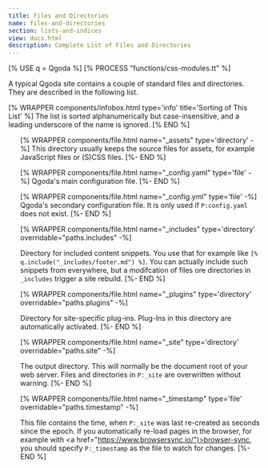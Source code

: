 ```yaml
---
title: Files and Directories
name: files-and-directories
section: lists-and-indices
view: docs.html
description: Complete List of Files and Directories
---
```

[% USE q = Qgoda %]
[% PROCESS "functions/css-modules.tt" %]

A typical Qgoda site contains a couple of standard files and directories.
They are described in the following list.

[% WRAPPER components/infobox.html
           type='info' title='Sorting of This List' %]
The list is sorted alphanumerically but case-insensitive, and a leading
underscore of the name is ignored.
[% END %]

<ul>

[% WRAPPER components/file.html
   name="_assets" type='directory' -%]
This directory usually keeps the source files for assets, for example
JavaScript files or (S)CSS files.
[%- END %]

[% WRAPPER components/file.html
   name="_config.yaml" type='file' -%]
Qgoda's main configuration file.
[%- END %]

[% WRAPPER components/file.html
   name="_config.yml" type='file' -%]
Qgoda's secondary configuration file.  It is only used if <code>P:config.yaml</code>
does not exist.
[%- END %]

[% WRAPPER components/file.html
   name="_includes" type='directory'
   overridable="paths.includes" -%]

Directory for included content snippets.  You use that for example
like <code>[&#37; q.include("_includes/footer.md") &#37;]</code>.  You 
can actually include such snippets from everywhere, but a modifcation 
of files ore directories in `_includes` trigger a site rebuild.
[%- END %]

[% WRAPPER components/file.html
   name="_plugins" type='directory'
   overridable="paths.plugins" -%]

Directory for site-specific plug-ins.  Plug-Ins in this directory are
automatically activated.
[%- END %]

[% WRAPPER components/file.html
   name="_site" type='directory'
   overridable="paths.site" -%]

The output directory.  This will normally be the document root of your
web server.  Files and directories in <code>P:_site</code> are 
overwritten without warning.
[%- END %]

[% WRAPPER components/file.html
   name="_timestamp" type='file'
   overridable="paths.timestamp" -%]

This file contains the time, when <code>P:_site</code> was last
re-created as seconds since the <q-term>epoch</q-term>.  If you 
automatically re-load pages in the browser, for example with
<a href="https://www.browsersync.io/")>browser-sync</a>, you should 
specify  <code>P:_timestamp</code> as the file to watch for changes.
[%- END %]

</ul>

